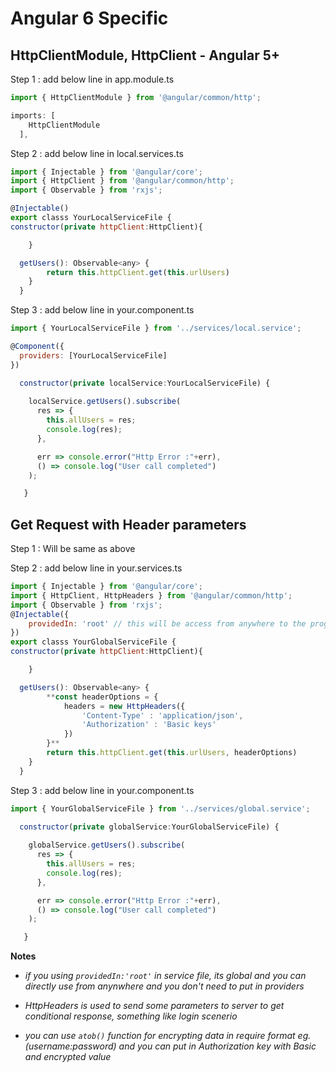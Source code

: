 # Angular 6 Specific

## HttpClientModule, HttpClient - Angular 5+
Step 1 : add below line in app.module.ts

```javascript
import { HttpClientModule } from '@angular/common/http';

imports: [
    HttpClientModule
  ],
```
Step 2 : add below line in local.services.ts

```javascript
import { Injectable } from '@angular/core'; 
import { HttpClient } from '@angular/common/http'; 
import { Observable } from 'rxjs';

@Injectable()
export classs YourLocalServiceFile {
constructor(private httpClient:HttpClient){

    }

  getUsers(): Observable<any> {
        return this.httpClient.get(this.urlUsers)
    } 
  }  
 ```
   
Step 3 : add below line in your.component.ts
```javascript
import { YourLocalServiceFile } from '../services/local.service';

@Component({
  providers: [YourLocalServiceFile]
})

  constructor(private localService:YourLocalServiceFile) {
    
    localService.getUsers().subscribe(
      res => {
        this.allUsers = res;
        console.log(res);
      },

      err => console.error("Http Error :"+err),
      () => console.log("User call completed")
    );

   }
```


## Get Request with Header parameters
Step 1 : Will be same as above

Step 2 : add below line in your.services.ts

```javascript
import { Injectable } from '@angular/core'; 
import { HttpClient, HttpHeaders } from '@angular/common/http'; 
import { Observable } from 'rxjs';
@Injectable({
    providedIn: 'root' // this will be access from anywhere to the program, you don't need to add service in provider
})
export classs YourGlobalServiceFile {
constructor(private httpClient:HttpClient){

    }

  getUsers(): Observable<any> {
        **const headerOptions = {
            headers = new HttpHeaders({
                'Content-Type' : 'application/json',
                'Authorization' : 'Basic keys'
            })
        }**
        return this.httpClient.get(this.urlUsers, headerOptions)
    } 
  }  
 ```
   
Step 3 : add below line in your.component.ts
```javascript
import { YourGlobalServiceFile } from '../services/global.service';

  constructor(private globalService:YourGlobalServiceFile) {
    
    globalService.getUsers().subscribe(
      res => {
        this.allUsers = res;
        console.log(res);
      },

      err => console.error("Http Error :"+err),
      () => console.log("User call completed")
    );

   }
```

__Notes__

 * _if you using ```providedIn:'root'``` in service file, its global and you can directly use from anynwhere and you don't need to put in providers_
 
* _HttpHeaders is used to send some parameters to server to get conditional response, something like login scenerio_

* _you can use ```atob()``` function for encrypting data in require format eg. (username:password) and you can put in Authorization key with Basic and encrypted value_

